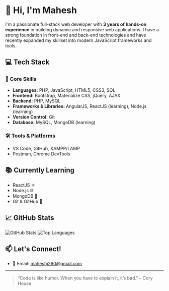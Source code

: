 # 👋 Hi, I'm Mahesh

I'm a passionate full-stack web developer with **3 years of hands-on experience** in building dynamic and responsive web applications. I have a strong foundation in front-end and back-end technologies and have recently expanded my skillset into modern JavaScript frameworks and tools.

## 💻 Tech Stack

### 🧠 Core Skills
- **Languages:** PHP, JavaScript, HTML5, CSS3, SQL
- **Frontend:** Bootstrap, Materialize CSS, jQuery, AJAX
- **Backend:** PHP, MySQL
- **Frameworks & Libraries:** AngularJS, ReactJS (learning), Node.js (learning)
- **Version Control:** Git
- **Database:** MySQL, MongoDB (learning)

### 🛠️ Tools & Platforms
- VS Code, GitHub, XAMPP/LAMP
- Postman, Chrome DevTools

## 📚 Currently Learning
- ReactJS ⚛️
- Node.js 🌐
- MongoDB 🍃
- Git & GitHub 🔧

## 📈 GitHub Stats

![GitHub Stats](https://github-readme-stats.vercel.app/api?username=maheshlj&show_icons=true&theme=radical)
![Top Languages](https://github-readme-stats.vercel.app/api/top-langs/?username=maheshlj&layout=compact&theme=radical)

## 📫 Let's Connect!

- 📧 Email: maheshj290@gmail.com

---

> “Code is like humor. When you have to explain it, it’s bad.” – Cory House
